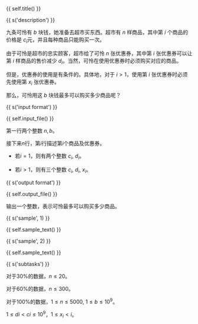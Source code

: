 {{ self.title() }}

{{ s('description') }}

九条可怜有 $b$ 块钱，她准备去超市买东西。超市有 $n$ 样商品，其中第 $i$ 个商品的价格是 $c_i$元，并且每种商品只能购买一次。

由于可怜是超市的忠实顾客，超市给了可怜 $n$ 张优惠券，其中第 $i$ 张优惠券可以让第 $i$ 样商品的售价减少 $d_i$。当然，可怜在使用优惠券时必须购买对应的商品。

但是，优惠券的使用是有条件的。具体地，对于 $i>1$，使用第 $i$ 张优惠券时必须先使用第 $x_i$ 张优惠券。

那么，可怜用这 $b$ 块钱最多可以购买多少商品呢？


{{ s('input format') }}

{{ self.input_file() }}

第一行两个整数 $n,b$。

接下来$n$行，第$i$行描述第$i$个商品及优惠券。

- 若$i = 1$，则有两个整数 $c_i$, $d_i$。

- 若$i>1$，则有三个整数 $c_i$, $d_i$, $x_i$。

{{ s('output format') }}

{{ self.output_file() }}

输出一个整数，表示可怜最多可以购买多少商品。

{{ s('sample', 1) }}

{{ self.sample_text() }}

{{ s('sample', 2) }}

{{ self.sample_text() }}

{{ s('subtasks') }}

对于30%的数据，$n\le 20$。

对于60%的数据，$n\le 300$。

对于100%的数据，$1\le n\le 5000$, $1\le b\le 10^9$。

$1\le di<ci\le 10^9$，$1\le x_i<i$。